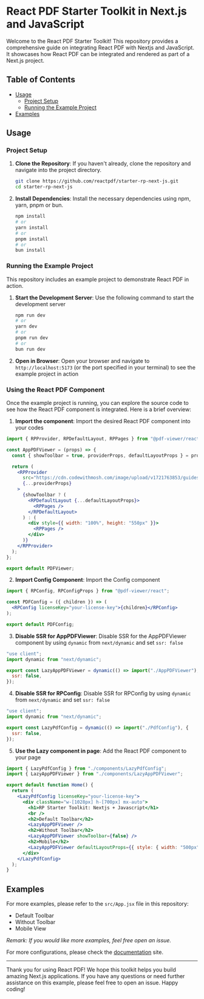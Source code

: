 # React PDF Starter Toolkit in Next.js and JavaScript

Welcome to the React PDF Starter Toolkit! This repository provides a comprehensive guide on integrating React PDF with Nextjs and JavaScript. It showcases how React PDF can be integrated and rendered as part of a Next.js project.

## Table of Contents

- [Usage](#usage)
  - [Project Setup](#project-setup)
  - [Running the Example Project](#running-the-example-project)
- [Examples](#examples)

## Usage

### Project Setup

1. **Clone the Repository**: If you haven't already, clone the repository and navigate into the project directory.

   ```bash
   git clone https://github.com/reactpdf/starter-rp-next-js.git
   cd starter-rp-next-js
   ```

2. **Install Dependencies**: Install the necessary dependencies using npm, yarn, pnpm or bun.

   ```bash
   npm install
   # or
   yarn install
   # or
   pnpm install
   # or
   bun install
   ```

### Running the Example Project

This repository includes an example project to demonstrate React PDF in action.

1. **Start the Development Server**: Use the following command to start the development server

   ```bash
   npm run dev
   # or
   yarn dev
   # or
   pnpm run dev
   # or
   bun run dev
   ```

2. **Open in Browser**: Open your browser and navigate to `http://localhost:5173` (or the port specified in your terminal) to see the example project in action

### Using the React PDF Component

Once the example project is running, you can explore the source code to see how the React PDF component is integrated. Here is a brief overview:

1.  **Import the component**: Import the desired React PDF component into your codes

```jsx
import { RPProvider, RPDefaultLayout, RPPages } from "@pdf-viewer/react";

const AppPDFViewer = (props) => {
  const { showToolbar = true, providerProps, defaultLayoutProps } = props;

  return (
    <RPProvider
      src="https://cdn.codewithmosh.com/image/upload/v1721763853/guides/web-roadmap.pdf"
      {...providerProps}
    >
      {showToolbar ? (
        <RPDefaultLayout {...defaultLayoutProps}>
          <RPPages />
        </RPDefaultLayout>
      ) : (
        <div style={{ width: "100%", height: "550px" }}>
          <RPPages />
        </div>
      )}
    </RPProvider>
  );
};

export default PDFViewer;
```

2. **Import Config Component**: Import the Config component

```jsx
import { RPConfig, RPConfigProps } from "@pdf-viewer/react";

const PDFConfig = ({ children }) => (
  <RPConfig licenseKey="your-license-key">{children}</RPConfig>
);

export default PDFConfig;
```

3. **Disable SSR for AppPDFViewer**: Disable SSR for the AppPDFViewer component by using `dynamic` from `next/dynamic` and set `ssr: false`

```jsx
"use client";
import dynamic from "next/dynamic";

export const LazyAppPDFViewer = dynamic(() => import("./AppPDFViewer"), {
  ssr: false,
});
```

4. **Disable SSR for RPConfig**: Disable SSR for RPConfig by using `dynamic` from `next/dynamic` and set `ssr: false`

```jsx
"use client";
import dynamic from "next/dynamic";

export const LazyPdfConfig = dynamic(() => import("./PdfConfig"), {
  ssr: false,
});
```

5. **Use the Lazy component in page**: Add the React PDF component to your page

```jsx
import { LazyPdfConfig } from "./components/LazyPdfConfig";
import { LazyAppPDFViewer } from "./components/LazyAppPDFViewer";

export default function Home() {
  return (
    <LazyPdfConfig licenseKey="your-license-key">
      <div className="w-[1028px] h-[700px] mx-auto">
        <h1>RP Starter Toolkit: Nextjs + Javascript</h1>
        <br />
        <h2>Default Toolbar</h2>
        <LazyAppPDFViewer />
        <h2>Without Toolbar</h2>
        <LazyAppPDFViewer showToolbar={false} />
        <h2>Mobile</h2>
        <LazyAppPDFViewer defaultLayoutProps={{ style: { width: "500px" } }} />
      </div>
    </LazyPdfConfig>
  );
}
```

## Examples

For more examples, please refer to the `src/App.jsx` file in this repository:

- Default Toolbar
- Without Toolbar
- Mobile View

_Remark: If you would like more examples, feel free open an issue._

For more configurations, please check the [documentation](https://docs.react-pdf.dev) site.

---

Thank you for using React PDF! We hope this toolkit helps you build amazing Next.js applications. If you have any questions or need further assistance on this example, please feel free to open an issue. Happy coding!
